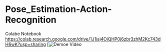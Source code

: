 # Pose_Estimation-Action-Recognition
Colabe Notebook https://colab.research.google.com/drive/1J1iaj4OiQHP0j6zbr3zhM2Kc743dH6wK?usp=sharing
[![Demoe Video](https://www.loom.com/share/02f67ddc48094113a836c73585424fa4?sid=b388708c-bcbc-4803-bf2a-3b2d57b03baf)
